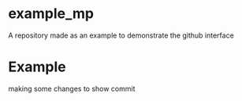 # example_mp
A repository made as an example to demonstrate the github interface

# Example
making some changes to show commit
